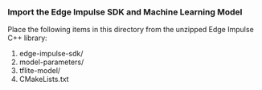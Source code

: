 ### Import the Edge Impulse SDK and Machine Learning Model

Place the following items in this directory from the unzipped Edge Impulse C++ library:

1. edge-impulse-sdk/
2. model-parameters/
3. tflite-model/
4. CMakeLists.txt